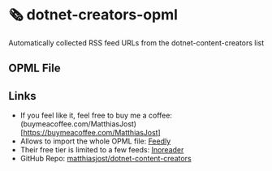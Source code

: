 # 🗞️ dotnet-creators-opml

Automatically collected RSS feed URLs from the dotnet-content-creators list

## OPML File


## Links
- If you feel like it, feel free to buy me a coffee: (buymeacoffee.com/MatthiasJost)[https://buymeacoffee.com/MatthiasJost]
- Allows to import the whole OPML file: [Feedly](https://feedly.com/)
- Their free tier is limited to a few feeds: [Inoreader](https://www.inoreader.com/)
- GitHub Repo: [matthiasjost/dotnet-content-creators](https://github.com/matthiasjost/dotnet-content-creators)
